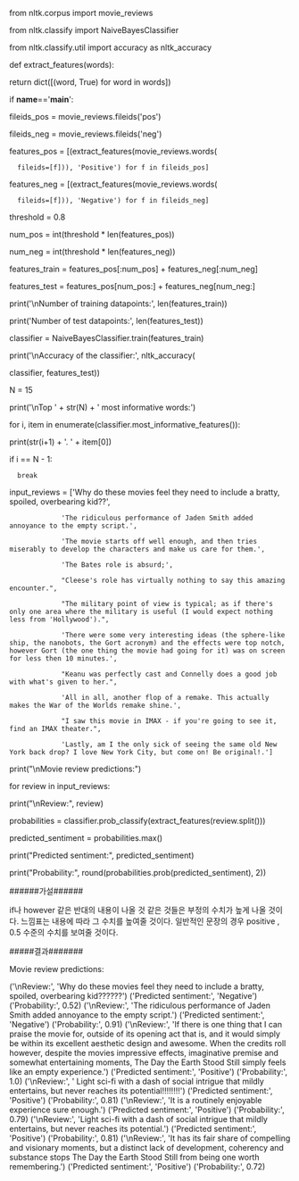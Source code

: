 from nltk.corpus import movie_reviews

from nltk.classify import NaiveBayesClassifier

from nltk.classify.util import accuracy as nltk_accuracy 



def extract_features(words):

   return dict([(word, True) for word in words])



if __name__=='__main__':

   fileids_pos = movie_reviews.fileids('pos')

   fileids_neg = movie_reviews.fileids('neg')

   features_pos = [(extract_features(movie_reviews.words(

      fileids=[f])), 'Positive') for f in fileids_pos]

   features_neg = [(extract_features(movie_reviews.words(

      fileids=[f])), 'Negative') for f in fileids_neg]



threshold = 0.8

num_pos = int(threshold * len(features_pos))

num_neg = int(threshold * len(features_neg))

features_train = features_pos[:num_pos] + features_neg[:num_neg]

features_test = features_pos[num_pos:] + features_neg[num_neg:]

print('\nNumber of training datapoints:', len(features_train))

print('Number of test datapoints:', len(features_test))

classifier = NaiveBayesClassifier.train(features_train)

print('\nAccuracy of the classifier:', nltk_accuracy(

   classifier, features_test))

N = 15

print('\nTop ' + str(N) + ' most informative words:')

for i, item in enumerate(classifier.most_informative_features()):

   print(str(i+1) + '. ' + item[0])

   if i == N - 1:

      break

input_reviews = ['Why do these movies feel they need to include a bratty, spoiled, overbearing kid??',

                 'The ridiculous performance of Jaden Smith added annoyance to the empty script.',

                 'The movie starts off well enough, and then tries miserably to develop the characters and make us care for them.',

                 'The Bates role is absurd;',

                 "Cleese's role has virtually nothing to say this amazing encounter.",

                 "The military point of view is typical; as if there's only one area where the military is useful (I would expect nothing less from 'Hollywood').",

                 'There were some very interesting ideas (the sphere-like ship, the nanobots, the Gort acronym) and the effects were top notch, however Gort (the one thing the movie had going for it) was on screen for less then 10 minutes.',

                 "Keanu was perfectly cast and Connelly does a good job with what's given to her.",

                 'All in all, another flop of a remake. This actually makes the War of the Worlds remake shine.',

                 "I saw this movie in IMAX - if you're going to see it, find an IMAX theater.",

                 'Lastly, am I the only sick of seeing the same old New York back drop? I love New York City, but come on! Be original!.']



print("\nMovie review predictions:")

for review in input_reviews:

   print("\nReview:", review)

   probabilities = classifier.prob_classify(extract_features(review.split()))

   predicted_sentiment = probabilities.max()

   print("Predicted sentiment:", predicted_sentiment)

   print("Probability:", round(probabilities.prob(predicted_sentiment), 2))

######가설######

if나 however 같은 반대의 내용이 나올 것 같은 것들은 부정의 수치가 높게 나올 것이다.
느낌표는 내용에 따라 그 수치를 높여줄 것이다.
일반적인 문장의 경우  positive , 0.5 수준의 수치를 보여줄 것이다.


#####결과#######

   Movie review predictions:

('\nReview:', 'Why do these movies feel they need to include a bratty, spoiled, overbearing kid??????')
('Predicted sentiment:', 'Negative')
('Probability:', 0.52)
('\nReview:', 'The ridiculous performance of Jaden Smith added annoyance to the empty script.')
('Predicted sentiment:', 'Negative')
('Probability:', 0.91)
('\nReview:', 'If there is one thing that I can praise the movie for, outside of its opening act that is, and it would simply be within its excellent aesthetic design and awesome. When the credits roll however, despite the movies impressive effects, imaginative premise and somewhat entertaining moments, The Day the Earth Stood Still simply feels like an empty experience.')
('Predicted sentiment:', 'Positive')
('Probability:', 1.0)
('\nReview:', ' Light sci-fi with a dash of social intrigue that mildly entertains, but never reaches its potential!!!!!!!!')
('Predicted sentiment:', 'Positive')
('Probability:', 0.81)
('\nReview:', 'It is a routinely enjoyable experience sure enough.')
('Predicted sentiment:', 'Positive')
('Probability:', 0.79)
('\nReview:', 'Light sci-fi with a dash of social intrigue that mildly entertains, but never reaches its potential.')
('Predicted sentiment:', 'Positive')
('Probability:', 0.81)
('\nReview:', 'It has its fair share of compelling and visionary moments, but a distinct lack of development, coherency and substance stops The Day the Earth Stood Still from being one worth remembering.')
('Predicted sentiment:', 'Positive')
('Probability:', 0.72)
